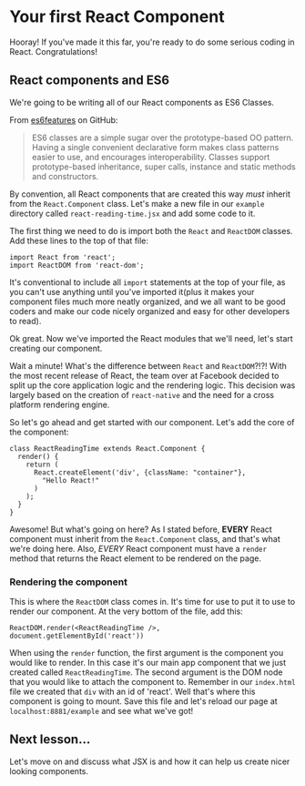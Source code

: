 # Your first React Component

Hooray! If you've made it this far, you're ready to do some serious coding
in React. Congratulations!

## React components and ES6

We're going to be writing all of our React components as ES6 Classes.

From [es6features](https://github.com/lukehoban/es6features#classes) on GitHub:

> ES6 classes are a simple sugar over the prototype-based OO pattern. Having a
> single convenient declarative form makes class patterns easier to use, and
> encourages interoperability. Classes support prototype-based inheritance,
> super calls, instance and static methods and constructors.

By convention, all React components that are created this way *must* inherit
from the `React.Component` class. Let's make a new file in our `example` directory
called `react-reading-time.jsx` and add some code to it.

The first thing we need to do is import both the `React` and `ReactDOM` classes.
Add these lines to the top of that file:
```es6
import React from 'react';
import ReactDOM from 'react-dom';
```

It's conventional to include all `import` statements at the top of your file,
as you can't use anything until you've imported it(plus it makes your component
files much more neatly organized, and we all want to be good coders and make our
code nicely organized and easy for other developers to read).

Ok great. Now we've imported the React modules that we'll need, let's start creating
our component.

Wait a minute! What's the difference between `React` and `ReactDOM`?!?! With the
most recent release of React, the team over at Facebook decided to split up the
core application logic and the rendering logic. This decision was largely based
on the creation of `react-native` and the need for a cross platform rendering
engine.

So let's go ahead and get started with our component. Let's add the core of
the component:
```es6
class ReactReadingTime extends React.Component {
  render() {
    return (
      React.createElement('div', {className: "container"},
        "Hello React!"
      )
    );
  }
}
```

Awesome! But what's going on here? As I stated before, **EVERY** React component
must inherit from the `React.Component` class, and that's what we're doing here.
Also, *EVERY* React component must have a `render` method that returns the
React element to be rendered on the page.

### Rendering the component

This is where the `ReactDOM` class comes in. It's time for use to put it to
use to render our component. At the very bottom of the file, add this:
```es6
ReactDOM.render(<ReactReadingTime />, document.getElementById('react'))
```

When using the `render` function, the first argument is the component you would
like to render. In this case it's our main app component that we just created
called `ReactReadingTime`. The second argument is the DOM node that you would
like to attach the component to. Remember in our `index.html` file we created
that `div` with an id of 'react'. Well that's where this component is going to
mount. Save this file and let's reload our page at `localhost:8881/example`
and see what we've got!

## Next lesson...

Let's move on and discuss what JSX is and how it can help us create nicer
looking components.
